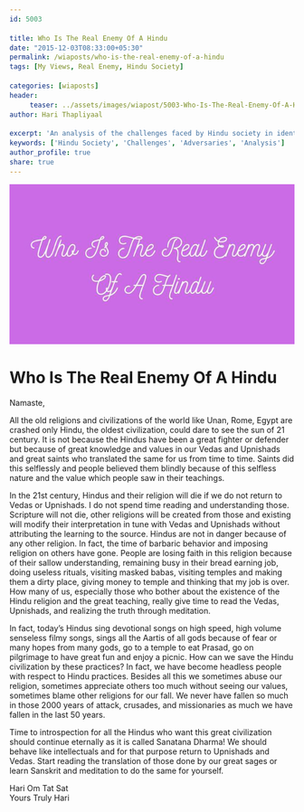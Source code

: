 ```yaml
--- 
id: 5003

title: Who Is The Real Enemy Of A Hindu
date: "2015-12-03T08:33:00+05:30"
permalink: /wiaposts/who-is-the-real-enemy-of-a-hindu
tags: [My Views, Real Enemy, Hindu Society]    

categories: [wiaposts] 
header:
     teaser: ../assets/images/wiapost/5003-Who-Is-The-Real-Enemy-Of-A-Hindu.jpg
author: Hari Thapliyaal 

excerpt: 'An analysis of the challenges faced by Hindu society in identifying its true adversaries.' 
keywords: ['Hindu Society', 'Challenges', 'Adversaries', 'Analysis']
author_profile: true 
share: true 
---
```


![Who Is The Real Enemy Of A Hindu](../assets/images/wiapost/5003-Who-Is-The-Real-Enemy-Of-A-Hindu.jpg)   
   
# Who Is The Real Enemy Of A Hindu   
   
Namaste,    
    
All the old religions and civilizations of the world like Unan, Rome, Egypt are crashed only Hindu, the oldest civilization, could dare to see the sun of 21 century. It is not because the Hindus have been a great fighter or defender but because of great knowledge and values in our Vedas and Upnishads and great saints who translated the same for us from time to time. Saints did this selflessly and people believed them blindly because of this selfless nature and the value which people saw in their teachings.    
    
In the 21st century, Hindus and their religion will die if we do not return to Vedas or Upnishads. I do not spend time reading and understanding those. Scripture will not die, other religions will be created from those and existing will modify their interpretation in tune with Vedas and Upnishads without attributing the learning to the source. Hindus are not in danger because of any other religion. In fact, the time of barbaric behavior and imposing religion on others have gone. People are losing faith in this religion because of their sallow understanding, remaining busy in their bread earning job, doing useless rituals, visiting masked babas, visiting temples and making them a dirty place, giving money to temple and thinking that my job is over. How many of us, especially those who bother about the existence of the Hindu religion and the great teaching, really give time to read the Vedas, Upnishads, and realizing the truth through meditation.    
    
In fact, today’s Hindus sing devotional songs on high speed, high volume senseless filmy songs, sings all the Aartis of all gods because of fear or many hopes from many gods, go to a temple to eat Prasad, go on pilgrimage to have great fun and enjoy a picnic. How can we save the Hindu civilization by these practices? In fact, we have become headless people with respect to Hindu practices. Besides all this we sometimes abuse our religion, sometimes appreciate others too much without seeing our values, sometimes blame other religions for our fall. We never have fallen so much in those 2000 years of attack, crusades, and missionaries as much we have fallen in the last 50 years.    
    
Time to introspection for all the Hindus who want this great civilization should continue eternally as it is called Sanatana Dharma! We should behave like intellectuals and for that purpose return to Upnishads and Vedas. Start reading the translation of those done by our great sages or learn Sanskrit and meditation to do the same for yourself.    
    
Hari Om Tat Sat    
Yours Truly Hari     
    
